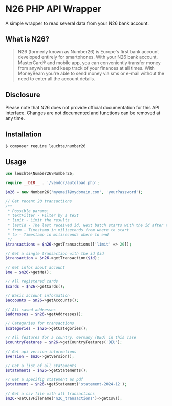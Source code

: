# N26 PHP API Wrapper

A simple wrapper to read several data from your N26 bank account.

## What is N26?

> N26 (formerly known as Number26) is Europe's first bank account developed entirely for smartphones. With your N26 bank account, MasterCard® and mobile app, you can conveniently transfer money from anywhere and keep track of your finances at all times. With MoneyBeam you're able to send money via sms or e-mail without the need to enter all the account details.


## Disclosure

Please note that N26 does not provide official documentation for this API interface. Changes are not documented and functions can be removed at any time.


## Installation

	$ composer require leuchte/number26

## Usage

```php
use leuchte\Number26\Number26;

require __DIR__ . '/vendor/autoload.php';

$n26 = new Number26('myemail@mydomain.com', 'yourPassword');

// Get recent 20 transactions
/**
 * Possible params:
 * textFilter - Filter by a text
 * limit - Limit the results
 * lastId - The last received id. Next batch starts with the id after the lastId
 * from - Timestamp in miliseconds from where to start
 * to - Timestamp in miliseconds where to end
 */ 
$transactions = $n26->getTransactions(['limit' => 20]);

// Get a single transaction with the id $id
$transaction = $n26->getTransaction($id);

// Get infos about account
$me = $n26->getMe();

// All registered cards
$cards = $n26->getCards();

// Basic account information
$accounts = $n26->getAccounts();

// All saved addresses
$addresses = $n26->getAddresses();

// Categories for transactions
$categories = $n26->getCategories();

// All features for a country. Germany (DEU) in this case
$countryFeatures = $n26->getCountryFeatures('DEU');

// Get api version informations
$version = $n26->getVersion();

// Get a list of all statements
$statements = $n26->getStatements();

// Get a specifig statement as pdf
$statement = $n26->getStatement('statement-2024-12');

// Get a csv file with all transactions
$n26->setCsvFilename('n26_transactions')->getCsv();

